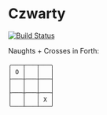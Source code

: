 # Czwarty

[![Build Status](https://travis-ci.org/Dzol/czwarty.svg?branch=master)](https://travis-ci.org/Dzol/czwarty)

Naughts + Crosses in Forth:

```
╭───┬───┬───╮
│ O │   │   │
├───┼───┼───┤
│   │   │   │
├───┼───┼───┤
│   │   │ X │
╰───┴───┴───╯
```
